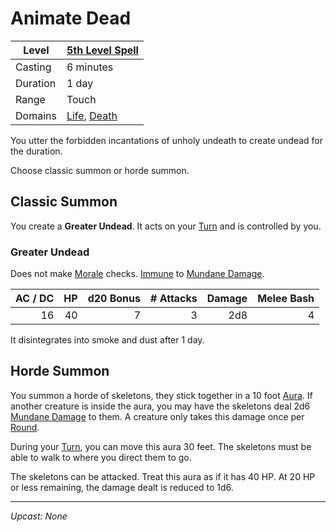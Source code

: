 # Animate Dead

| Level    | [5th Level Spell](../../Spell%20Level.md)                                            |
| -------- | ------------------------------------------------------------------------------------ |
| Casting  | 6 minutes                                                                            |
| Duration | 1 day                                                                                |
| Range    | Touch                                                                                |
| Domains  | [Life](../../Spell%20Domains/Life.md), [Death](../../Spell%20Domains/Death.md) |

You utter the forbidden incantations of unholy undeath to create undead for the duration.

Choose classic summon or horde summon.

## Classic Summon

You create a **Greater Undead**. It acts on your [Turn](../../../../Game%20Procedures/Core%20Procedures/Turn.md) and is controlled by you.

### Greater Undead

Does not make [Morale](../../../../Game%20Procedures/Social%20Systems/Morale.md) checks. [Immune](../../../../Game%20Procedures/Conditions/Immune.md) to [Mundane Damage](../../../../Game%20Procedures/Combat/Damage%20Types/Mundane%20Damage.md).

| AC / DC |  HP | d20 Bonus | # Attacks | Damage | Melee Bash |
| ------: | --: | --------: | --------: | -----: | ---------: |
|      16 |  40 |         7 |         3 |    2d8 |          4 |

It disintegrates into smoke and dust after 1 day.

## Horde Summon

You summon a horde of skeletons, they stick together in a 10 foot [Aura](../../Areas%20of%20Effect/Aura.md). If another creature is inside the aura, you may have the skeletons deal 2d6 [Mundane Damage](../../../../Game%20Procedures/Combat/Damage%20Types/Mundane%20Damage.md) to them. A creature only takes this damage once per [Round](../../../../Game%20Procedures/Core%20Procedures/Round.md).

During your [Turn](../../../../Game%20Procedures/Core%20Procedures/Turn.md), you can move this aura 30 feet. The skeletons must be able to walk to where you direct them to go.

The skeletons can be attacked. Treat this aura as if it has 40 HP. At 20 HP or less remaining, the damage dealt is reduced to 1d6.

---
*Upcast: None*
